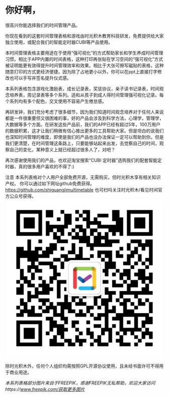 
# 你好啊，

很高兴你能选择我们的时间管理产品。


你现在看到的这套时间管理表格和游戏由时光积木教育科技研发，免费提供给大家独立使用，或配合我们的智能定时器CUBI等产品使用。


本时间管理表格主要用途在于使用“强可视化”的方式帮助家长和学生养成时间管理习惯。相比于APP内置的时间表格，这种打印再张贴在学习空间的“强可视化”方式被证明能更有效得提升时间管理效率和效果。相比于大张可擦写磁贴的表格，这种随意打印的方式更经济便捷。因为除了占地更小以外，你可以在ppt上直接打字修改也可以手写并签名提升仪式感。


本系列表格包含游戏化激励表，成长记录表，奖惩协议，亲子读书记录表，时间观念培养表，周记录表等多个系列。适和从孩子到成人得时间管理强可视化记录。每个系列均有多个配色，交叉使用不容易产生倦怠感。


再研发钟，我们充分考虑了很多细节，因为我们知道时间观念培养对于任何人来说都是一件很重要但又很困难的事，好的产品会涉及到科学方法，心理学，管理学，大数据等多个方面。在研发这些产品前，我们的APP已经有超过5年，100万用户的数据积累，这才让我们稍微有信心推出更多的工具帮助大家。但是坦白的说我们也深知时间管理的难度，即使是我们的产品也没办法保证一定可以帮助到你。但是我们更清楚，在时间管理这条路上，只要能够站起来出发，去觉察自己的时间，观察自己的变化，某种意义上就已经超过很多人了，对吧？


再次感谢使用我们的产品，也欢迎淘宝搜索“CUBI 定时器”选购我们的配套智能定时器，真的很多用户喜欢的不得了:)




注意
本系列表格对个人用户全部免费开源，无需购买，但时光积木享有相关知识产权。
你可以通过如下网址github免费获得。
https://github.com/shiguangjimu/timetable
也可扫吗关注时光积木/看见时间官方公众号获得。
![alt text](https://github.com/shiguangjimu/timetable/blob/master/qrcode_for_gh_bdab85c497d0_860.jpg?raw=true "Title")

除时光积木外，任何个人组织均需按照GPL开源协议使用，且未经书面许可不得用于商业用途。

*本系列表格部分图片来自于FREEPIK，感谢FREEPIK无私帮助，欢迎大家访问https://www.freepik.com/获取更多图片*
